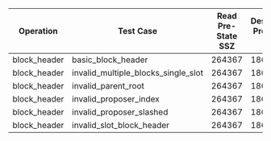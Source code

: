 | Operation | Test Case | Read Pre-State SSZ | Deserialize Pre-State SSZ | Read Operation Input | Process | Merkleize | Commit | Total Cycles | Execution Time |
|-----------|-----------|--------------------|---------------------------|----------------------|---------|-----------|--------|--------------|----------------|
block_header | basic_block_header | 264367 | 18696661 | 93392 | 3680183 | 32737761634 | 1111 | 32760501585 | 630.412062208s |
block_header | invalid_multiple_blocks_single_slot | 264367 | 18696661 | 93392 | 2100295 | 32739334441 | 1111 | 32760494504 | 617.998534416s |
block_header | invalid_parent_root | 264367 | 18696661 | 93392 | 3680183 | 32737761634 | 1111 | 32760501585 | 607.564563042s |
block_header | invalid_proposer_index | 264367 | 18696661 | 93392 | 3680183 | 32737761634 | 1111 | 32760501585 | 604.85921825s |
block_header | invalid_proposer_slashed | 264367 | 18696663 | 93392 | 3680183 | 32737757868 | 1111 | 32760497821 | 612.705429583s |
block_header | invalid_slot_block_header | 264367 | 18696661 | 93392 | 2100290 | 32739332005 | 1111 | 32760492063 | 620.914332292s |

